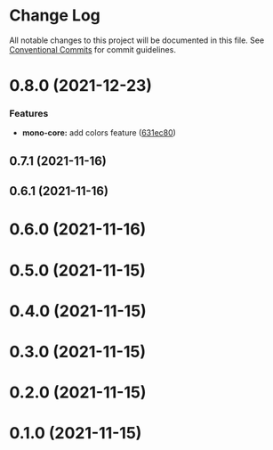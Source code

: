 # Change Log

All notable changes to this project will be documented in this file.
See [Conventional Commits](https://conventionalcommits.org) for commit guidelines.

# 0.8.0 (2021-12-23)


### Features

* **mono-core:** add colors feature ([631ec80](https://github.com/emredoganm/monorepo-structure-poc/commit/631ec80b5dc1511b6defde991acb4bc49c4f5911))



## 0.7.1 (2021-11-16)



## 0.6.1 (2021-11-16)



# 0.6.0 (2021-11-16)



# 0.5.0 (2021-11-15)



# 0.4.0 (2021-11-15)



# 0.3.0 (2021-11-15)



# 0.2.0 (2021-11-15)



# 0.1.0 (2021-11-15)
